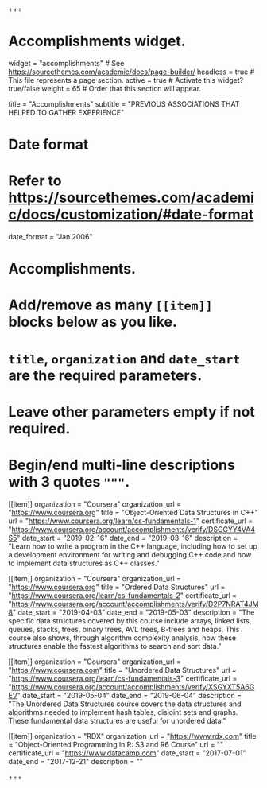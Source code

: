 +++
# Accomplishments widget.
widget = "accomplishments"  # See https://sourcethemes.com/academic/docs/page-builder/
headless = true  # This file represents a page section.
active = true  # Activate this widget? true/false
weight = 65  # Order that this section will appear.

title = "Accomplish&shy;ments"
subtitle = "PREVIOUS ASSOCIATIONS THAT HELPED TO GATHER EXPERIENCE"

# Date format
#   Refer to https://sourcethemes.com/academic/docs/customization/#date-format
date_format = "Jan 2006"

# Accomplishments.
#   Add/remove as many `[[item]]` blocks below as you like.
#   `title`, `organization` and `date_start` are the required parameters.
#   Leave other parameters empty if not required.
#   Begin/end multi-line descriptions with 3 quotes `"""`.

[[item]]
  organization = "Coursera"
  organization_url = "https://www.coursera.org"
  title = "Object-Oriented Data Structures in C++"
  url = "https://www.coursera.org/learn/cs-fundamentals-1"
  certificate_url = "https://www.coursera.org/account/accomplishments/verify/DSGGYY4VA4S5"
  date_start = "2019-02-16"
  date_end = "2019-03-16"
  description = "Learn how to write a program in the C++ language, including how to set up a development environment for writing and debugging C++ code and how to implement data structures as C++ classes."

[[item]]
  organization = "Coursera"
  organization_url = "https://www.coursera.org"
  title = "Ordered Data Structures"
  url = "https://www.coursera.org/learn/cs-fundamentals-2"
  certificate_url = "https://www.coursera.org/account/accomplishments/verify/D2P7NRAT4JM8"
  date_start = "2019-04-03"
  date_end = "2019-05-03"
  description = "The specific data structures covered by this course include arrays, linked lists, queues, stacks, trees, binary trees, AVL trees, B-trees and heaps. This course also shows, through algorithm complexity analysis, how these structures enable the fastest algorithms to search and sort data."
  
[[item]]
  organization = "Coursera"
  organization_url = "https://www.coursera.com"
  title = "Unordered Data Structures"
  url = "https://www.coursera.org/learn/cs-fundamentals-3"
  certificate_url = "https://www.coursera.org/account/accomplishments/verify/XSGYXT5A6GEV"
  date_start = "2019-05-04"
  date_end = "2019-06-04"
  description = "The Unordered Data Structures course covers the data structures and algorithms needed to implement hash tables, disjoint sets and graphs. These fundamental data structures are useful for unordered data."
  
[[item]]
  organization = "RDX"
  organization_url = "https://www.rdx.com"
  title = "Object-Oriented Programming in R: S3 and R6 Course"
  url = ""
  certificate_url = "https://www.datacamp.com"
  date_start = "2017-07-01"
  date_end = "2017-12-21"
  description = ""

+++
